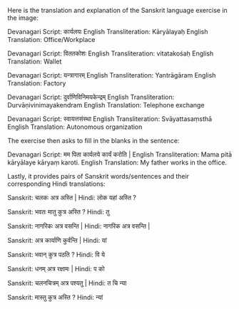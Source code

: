 Here is the translation and explanation of the Sanskrit language exercise in the image:

Devanagari Script: कार्यलयः
English Transliteration: Kāryālayaḥ
English Translation: Office/Workplace

Devanagari Script: विततकोशः
English Transliteration: vitatakośaḥ
English Translation: Wallet

Devanagari Script: यन्त्रागारम्
English Transliteration: Yantrāgāram
English Translation: Factory

Devanagari Script: दुर्वाणिविनिमयकेन्द्रम्
English Transliteration: Durvāṇivinimayakendram
English Translation: Telephone exchange

Devanagari Script: स्वायत्तसंस्था
English Transliteration: Svāyattasaṃsthā
English Translation: Autonomous organization

The exercise then asks to fill in the blanks in the sentence:

Devanagari Script: मम पिता कार्यलये कार्यं करोति |
English Transliteration: Mama pitā kāryālaye kāryaṃ karoti.
English Translation: My father works in the office.

Lastly, it provides pairs of Sanskrit words/sentences and their corresponding Hindi translations:

Sanskrit: चलकः अत्र अस्ति |
Hindi: लोक यहां अस्ति ?

Sanskrit: भवतः मातु कुत्र अस्ति ?
Hindi: तु

Sanskrit: नागरिकः अत्र वसन्ति |
Hindi: नागरिक अत्र वसन्ति |

Sanskrit: अत्र कार्याणि कुर्वन्ति |
Hindi: यां

Sanskrit: भवान् कुत्र पठति ?
Hindi: वि ये

Sanskrit: धनम् अत्र रक्षामः |
Hindi: प को

Sanskrit: चलनचित्रम् अत्र पश्यतु |
Hindi: त चि न्या

Sanskrit: मास्तु कुत्र अस्ति ?
Hindi: न्यां